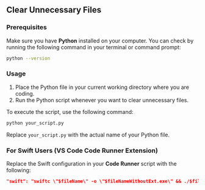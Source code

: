 ## Clear Unnecessary Files

### Prerequisites
Make sure you have **Python** installed on your computer. You can check by running the following command in your terminal or command prompt:

```bash
python --version
```

### Usage
1. Place the Python file in your current working directory where you are coding.
2. Run the Python script whenever you want to clear unnecessary files.

To execute the script, use the following command:

```bash
python your_script.py
```

Replace `your_script.py` with the actual name of your Python file.

### For Swift Users (VS Code Code Runner Extension)

Replace the Swift configuration in your **Code Runner** script with the following:

```json
"swift": "swiftc \"$fileName\" -o \"$fileNameWithoutExt.exe\" && ./$fileNameWithoutExt.exe",
```
